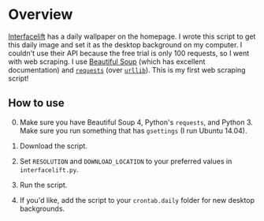 Overview
========
[Interfacelift](interfacelift.com) has a daily wallpaper on the homepage. I wrote this script to get this daily image and set it as the desktop background on my computer. I couldn't use their API because the free trial is only 100 requests, so I went with web scraping. I use [Beautiful Soup](http://www.crummy.com/software/BeautifulSoup/) (which has excellent documentation) and [`requests`](http://docs.python-requests.org/en/latest/) (over [`urllib`](https://docs.python.org/2.7/library/urllib.html)). This is my first web scraping script!

How to use
----------
0. Make sure you have Beautiful Soup 4, Python's `requests`, and Python 3. Make sure you run something that has `gsettings` (I run Ubuntu 14.04).

1. Download the script.

2. Set `RESOLUTION` and `DOWNLOAD_LOCATION` to your preferred values in `interfacelift.py`.

3. Run the script.

4. If you'd like, add the script to your `crontab.daily` folder for new desktop backgrounds.
